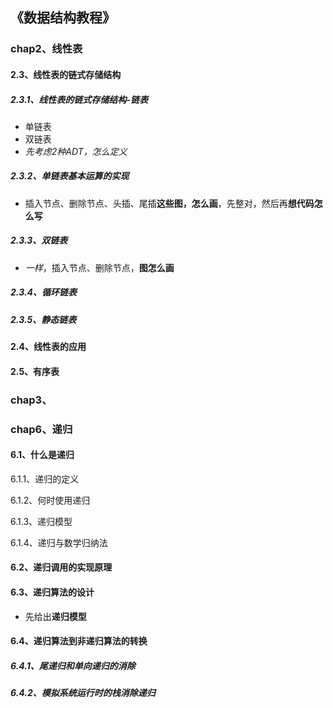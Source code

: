 ## 《数据结构教程》

### chap2、线性表

#### 2.3、线性表的链式存储结构

##### 2.3.1、线性表的链式存储结构-链表

+ 单链表
+ 双链表
+ *先考虑2种ADT，怎么定义*

##### 2.3.2、单链表基本运算的实现

+ 插入节点、删除节点、头插、尾插**这些图，怎么画**，先整对，然后再**想代码怎么写**

##### 2.3.3、双链表

+ *一样*，插入节点、删除节点，**图怎么画**

##### 2.3.4、循环链表

##### 2.3.5、静态链表

#### 2.4、线性表的应用

#### 2.5、有序表

### chap3、

### chap6、递归

#### 6.1、什么是递归

6.1.1、递归的定义

6.1.2、何时使用递归

6.1.3、递归模型

6.1.4、递归与数学归纳法

#### 6.2、递归调用的实现原理

#### 6.3、递归算法的设计

+ 先给出**递归模型**

#### 6.4、递归算法到非递归算法的转换

##### 6.4.1、尾递归和单向递归的消除

##### 6.4.2、模拟系统运行时的栈消除递归